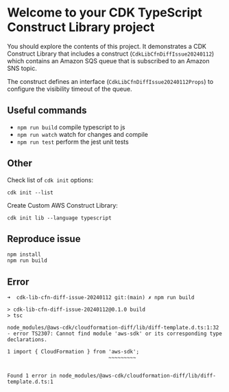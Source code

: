 # Welcome to your CDK TypeScript Construct Library project

You should explore the contents of this project. It demonstrates a CDK Construct Library that includes a construct (`CdkLibCfnDiffIssue20240112`)
which contains an Amazon SQS queue that is subscribed to an Amazon SNS topic.

The construct defines an interface (`CdkLibCfnDiffIssue20240112Props`) to configure the visibility timeout of the queue.

## Useful commands

* `npm run build`   compile typescript to js
* `npm run watch`   watch for changes and compile
* `npm run test`    perform the jest unit tests

## Other

Check list of `cdk init` options:
```
cdk init --list
```

Create Custom AWS Construct Library:
```
cdk init lib --language typescript
```

## Reproduce issue
```
npm install
npm run build
```

## Error
```
➜  cdk-lib-cfn-diff-issue-20240112 git:(main) ✗ npm run build

> cdk-lib-cfn-diff-issue-20240112@0.1.0 build
> tsc

node_modules/@aws-cdk/cloudformation-diff/lib/diff-template.d.ts:1:32 - error TS2307: Cannot find module 'aws-sdk' or its corresponding type declarations.

1 import { CloudFormation } from 'aws-sdk';
                                 ~~~~~~~~~


Found 1 error in node_modules/@aws-cdk/cloudformation-diff/lib/diff-template.d.ts:1
```